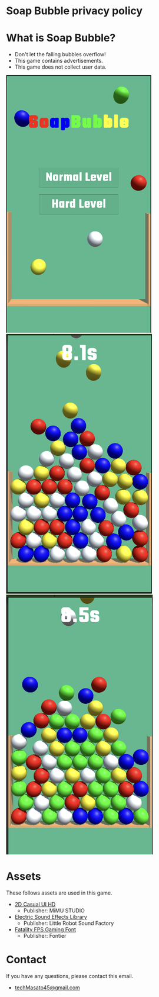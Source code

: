 # Soap Bubble privacy policy

# What is Soap Bubble?

- Don't let the falling bubbles overflow!
- This game contains advertisements.
- This game does not collect user data.

![Image](./images/Title.png)
![Image](./images/Normal.png)
![Image](./images/Hard.png)

# Assets

These follows assets are used in this game.

- [2D Casual UI HD](https://assetstore.unity.com/packages/2d/gui/icons/2d-casual-ui-hd-82080)
  - Publisher: MiMU STUDIO
- [Electric Sound Effects Library](https://assetstore.unity.com/packages/audio/electric-sound-effects-library-36990)
  - Publisher: Little Robot Sound Factory
- [Fatality FPS Gaming Font](https://assetstore.unity.com/packages/2d/fonts/fatality-fps-gaming-font-216954)
  - Publisher: Fontier

# Contact

If you have any questions, please contact this email.

- techMasato45@gmail.com
